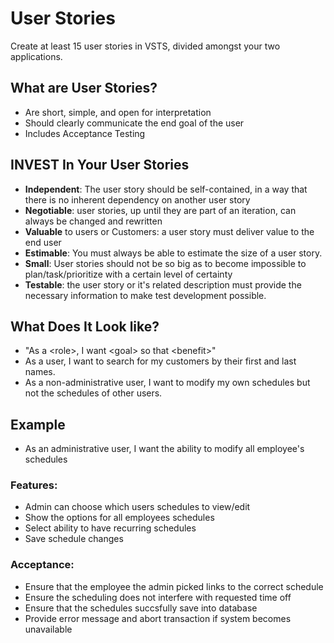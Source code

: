 # User Stories

Create at least 15 user stories in VSTS, 
divided amongst your two applications. 


## What are User Stories?
- Are short, simple, and open for interpretation
- Should clearly communicate the end goal of the user
- Includes Acceptance Testing

## INVEST In Your User Stories
- **Independent**: The user story should be self-contained, in a way that there is no inherent dependency on another user story
- **Negotiable**: user stories, up until they are part of an iteration, can always be changed and rewritten
- **Valuable** to users or Customers: a user story must deliver value to the end user
- **Estimable**: You must always be able to estimate the size of a user story.
- **Small**: User stories should not be so big as to become impossible to plan/task/prioritize  with a certain level of certainty
- **Testable**: the user story or it's related description must provide the necessary information to make test development possible. 

## What Does It Look like?
- "As a \<role>, I want \<goal> so that \<benefit>" 
- As a user, I want to search for my customers by their first and last names. 
- As a non-administrative user, I want to modify my own schedules but not the schedules of other users. 

## Example
- As an administrative user, I want the ability to modify all employee's schedules 

### Features:
- Admin can choose which users schedules to view/edit
- Show the options for all employees schedules
- Select ability to have recurring schedules
- Save schedule changes

### Acceptance:
- Ensure that the employee the admin picked links to the correct schedule
- Ensure the scheduling does not interfere with requested time off
- Ensure that the schedules succsfully save into database
- Provide error message and abort transaction if system becomes unavailable
